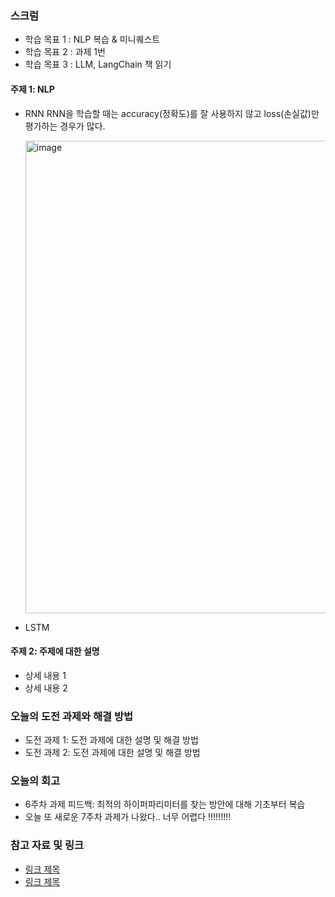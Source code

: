 ### 스크럼 
- 학습 목표 1 : NLP 복습 & 미니퀘스트
- 학습 목표 2 : 과제 1번
- 학습 목표 3 : LLM, LangChain 책 읽기

#### 주제 1: NLP
- RNN
  RNN을 학습할 때는 accuracy(정확도)를 잘 사용하지 않고 loss(손실값)만 평가하는 경우가 많다.

  <img width="756" alt="image" src="https://github.com/user-attachments/assets/cc63f25b-6e11-4287-a71d-7116d89430fd" />

- LSTM

#### 주제 2: 주제에 대한 설명
- 상세 내용 1
- 상세 내용 2

### 오늘의 도전 과제와 해결 방법
- 도전 과제 1: 도전 과제에 대한 설명 및 해결 방법
- 도전 과제 2: 도전 과제에 대한 설명 및 해결 방법

### 오늘의 회고
- 6주차 과제 피드백: 최적의 하이퍼파리미터를 찾는 방안에 대해 기초부터 복습
- 오늘 또 새로운 7주차 과제가 나왔다.. 너무 어렵다 !!!!!!!!!

### 참고 자료 및 링크
- [링크 제목](URL)
- [링크 제목](URL)


